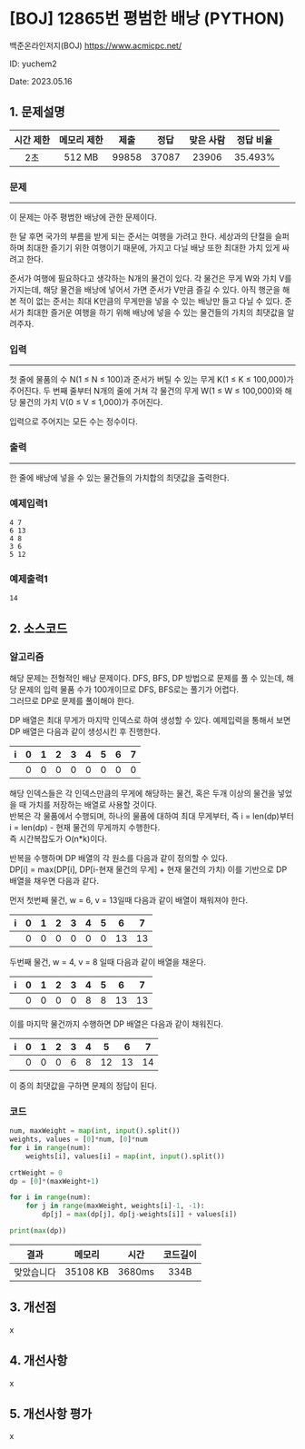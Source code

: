 # [BOJ] 12865번 평범한 배낭 (PYTHON)
백준온라인저지(BOJ) https://www.acmicpc.net/

ID: yuchem2

Date: 2023.05.16
## 1. 문제설명
| 시간 제한 | 메모리 제한 | 제출  | 정답 | 맞은 사람 | 정답 비율 |
| :---: | :---: | :---: | :---: | :---: | :---: |
|  2초   |  512 MB  | 99858 | 37087 | 23906  | 35.493% |

### 문제
---
이 문제는 아주 평범한 배낭에 관한 문제이다.

한 달 후면 국가의 부름을 받게 되는 준서는 여행을 가려고 한다. 세상과의 단절을 슬퍼하며 최대한 즐기기 위한 여행이기 때문에, 가지고 다닐 배낭 또한 최대한 가치 있게 싸려고 한다.

준서가 여행에 필요하다고 생각하는 N개의 물건이 있다. 각 물건은 무게 W와 가치 V를 가지는데, 해당 물건을 배낭에 넣어서 가면 준서가 V만큼 즐길 수 있다. 아직 행군을 해본 적이 없는 준서는 최대 K만큼의 무게만을 넣을 수 있는 배낭만 들고 다닐 수 있다. 준서가 최대한 즐거운 여행을 하기 위해 배낭에 넣을 수 있는 물건들의 가치의 최댓값을 알려주자.

### 입력
---
첫 줄에 물품의 수 N(1 ≤ N ≤ 100)과 준서가 버틸 수 있는 무게 K(1 ≤ K ≤ 100,000)가 주어진다. 두 번째 줄부터 N개의 줄에 거쳐 각 물건의 무게 W(1 ≤ W ≤ 100,000)와 해당 물건의 가치 V(0 ≤ V ≤ 1,000)가 주어진다.

입력으로 주어지는 모든 수는 정수이다.

### 출력
---
한 줄에 배낭에 넣을 수 있는 물건들의 가치합의 최댓값을 출력한다.

### 예제입력1
```
4 7
6 13
4 8
3 6
5 12
```
### 예제출력1
```
14
```
## 2. 소스코드

### 알고리즘

해당 문제는 전형적인 배낭 문제이다. DFS, BFS, DP 방법으로 문제를 풀 수 있는데, 해당 문제의 입력 물품 수가 100개이므로 DFS, BFS로는 풀기가 어렵다.  
그러므로 DP로 문제를 풀이해야 한다. 

DP 배열은 최대 무게가 마지막 인덱스로 하여 생성할 수 있다. 예제입력을 통해서 보면 DP 배열은 다음과 같이 생성시킨 후 진행한다. 

|   i   |   0   |   1   |   2   |   3   |   4   |   5   |   6   |   7   |
| :---: | :---: | :---: | :---: | :---: | :---: | :---: | :---: | :---: |
|       |   0   |   0   |   0   |   0   |   0   |   0   |   0   |   0   |

해당 인덱스들은 각 인덱스만큼의 무게에 해당하는 물건, 혹은 두개 이상의 물건을 넣었을 때 가치를 저장하는 배열로 사용할 것이다.  
반복은 각 물품에서 수행되며, 하나의 물품에 대하여 최대 무게부터, 즉 i = len(dp)부터 i = len(dp) - 현재 물건의 무게까지 수행한다.  
즉 시간복잡도가 O(n*k)이다. 

반복을 수행하며 DP 배열의 각 원소를 다음과 같이 정의할 수 있다.  
DP[i] = max(DP[i], DP[i-현재 물건의 무게] + 현재 물건의 가치) 
이를 기반으로 DP 배열을 채우면 다음과 같다. 

먼저 첫번째 물건, w = 6, v = 13일때 다음과 같이 배열이 채워져야 한다. 

|   i   |   0   |   1   |   2   |   3   |   4   |   5   |   6   |   7   |
| :---: | :---: | :---: | :---: | :---: | :---: | :---: | :---: | :---: |
|       |   0   |   0   |   0   |   0   |   0   |   0   |   13  |   13  |

두번째 물건, w = 4, v = 8 일때 다음과 같이 배열을 채운다. 

|   i   |   0   |   1   |   2   |   3   |   4   |   5   |   6   |   7   |
| :---: | :---: | :---: | :---: | :---: | :---: | :---: | :---: | :---: |
|       |   0   |   0   |   0   |   0   |   8   |   8   |   13  |   13  |

이를 마지막 물건까지 수행하면 DP 배열은 다음과 같이 채워진다. 

|   i   |   0   |   1   |   2   |   3   |   4   |   5   |   6   |   7   |
| :---: | :---: | :---: | :---: | :---: | :---: | :---: | :---: | :---: |
|       |   0   |   0   |   0   |   6   |   8   |   12  |   13  |   14  |

이 중의 최댓값을 구하면 문제의 정답이 된다. 

### 코드
```Python
num, maxWeight = map(int, input().split())
weights, values = [0]*num, [0]*num
for i in range(num):
    weights[i], values[i] = map(int, input().split())

crtWeight = 0
dp = [0]*(maxWeight+1)

for i in range(num):
    for j in range(maxWeight, weights[i]-1, -1):
        dp[j] = max(dp[j], dp[j-weights[i]] + values[i])

print(max(dp))
```
| 결과 | 메모리 | 시간 | 코드길이 |
|:---:|:-----: | :---: | :----: |
| 맞았습니다 | 35108 KB | 3680ms | 334B |

## 3. 개선점
x

## 4. 개선사항
x

## 5. 개선사항 평가
x
